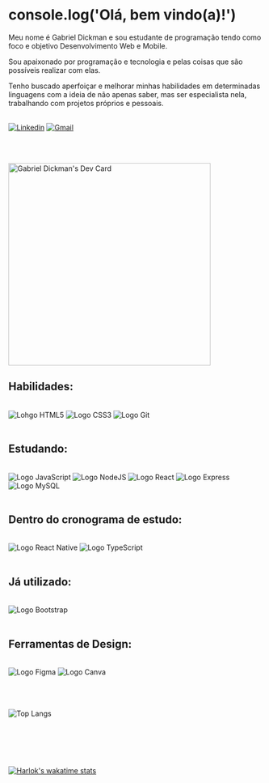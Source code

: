# console.log('Olá, bem vindo(a)!')

Meu nome é Gabriel Dickman e sou estudante de programação tendo como foco e objetivo Desenvolvimento Web e Mobile.
<br>

Sou apaixonado por programação e tecnologia e pelas coisas que são possíveis realizar com elas.

Tenho buscado aperfoiçar e melhorar minhas habilidades em determinadas linguagens com a ideia de não apenas saber, mas ser especialista nela, trabalhando com projetos próprios e pessoais.
<br>
<br>

[![Linkedin](https://img.shields.io/badge/LinkedIn-0077B5?style=for-the-badge&logo=linkedin&logoColor=white
)](https://www.linkedin.com/in/gabriel-dickman-04b6a424b/)
[![Gmail](https://img.shields.io/badge/Gmail-D14836?style=for-the-badge&logo=gmail&logoColor=white)](mailto:gabrieldickman33@gmail.com)

<br>
<br>

<a href="https://app.daily.dev/gra_biels"><img src="https://api.daily.dev/devcards/6af6e72188e749d8b3e26a33dab62b09.png?r=eq7" width="400" alt="Gabriel Dickman's Dev Card"/></a>

## Habilidades:

<br>

<div>
<img alt="Lohgo HTML5"src="https://img.shields.io/badge/HTML5-E34F26?style=for-the-badge&logo=html5&logoColor=white">
<img alt="Logo CSS3" src=https://img.shields.io/badge/CSS3-1572B6?style=for-the-badge&logo=css3&logoColor=white>
<img alt="Logo Git" src="https://img.shields.io/badge/GIT-E44C30?style=for-the-badge&logo=git&logoColor=white">
</div>

<br>

## Estudando:

<br>

<div>
<img alt="Logo JavaScript"src=https://img.shields.io/badge/JavaScript-F7DF1E?style=for-the-badge&logo=javascript&logoColor=black>
<img alt="Logo NodeJS" src="https://img.shields.io/badge/Node.js-43853D?style=for-the-badge&logo=node.js&logoColor=white">
<img alt="Logo React" src="https://img.shields.io/badge/React-20232A?style=for-the-badge&logo=react&logoColor=61DAFB">
<img alt="Logo Express" src="https://img.shields.io/badge/Express.js-404D59?style=for-the-badge">
<img alt="Logo MySQL"src="https://img.shields.io/badge/MySQL-00000F?style=for-the-badge&logo=mysql&logoColor=white">
</div>

<br>

## Dentro do cronograma de estudo: 

<br>

<div>
<img alt="Logo React Native" src="https://img.shields.io/badge/React_Native-20232A?style=for-the-badge&logo=react&logoColor=61DAFB">
<img alt="Logo TypeScript" src="https://img.shields.io/badge/TypeScript-007ACC?style=for-the-badge&logo=typescript&logoColor=white">
</div>

<br>

## Já utilizado: 

<br>

<div>
<img alt="Logo Bootstrap" src="https://img.shields.io/badge/Bootstrap-563D7C?style=for-the-badge&logo=bootstrap&logoColor=white">
</div>

<br>

## Ferramentas de Design: 

<br>

<div>
<img alt="Logo Figma" src="https://img.shields.io/badge/Figma-F24E1E?style=for-the-badge&logo=figma&logoColor=white">
<img alt="Logo Canva" src="https://img.shields.io/badge/Canva-%2300C4CC.svg?&style=for-the-badge&logo=Canva&logoColor=white">
</div>

<br>

<br>
<br>

![Top Langs](https://github-readme-stats.vercel.app/api/top-langs/?username=gabrieldickman&layout=compact)

<br>
<br>

<br>
<br>

[![Harlok's wakatime stats](https://github-readme-stats.vercel.app/api/wakatime?username=gabrieldickman)](https://github.com/anuraghazra/github-readme-stats)

<br>
<br>
